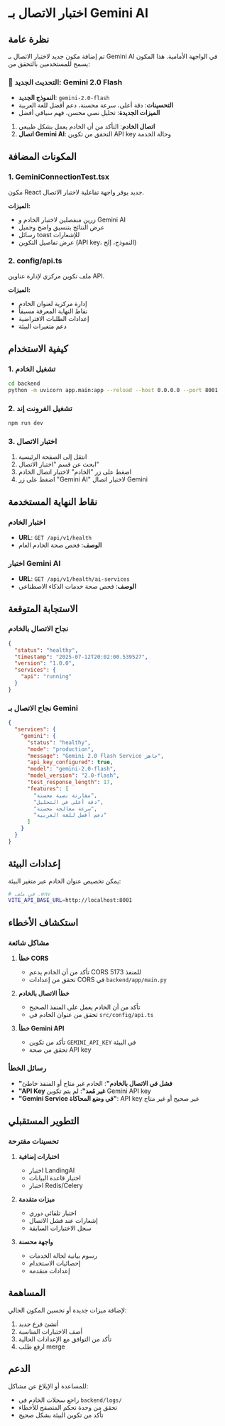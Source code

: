 # اختبار الاتصال بـ Gemini AI

## نظرة عامة

تم إضافة مكون جديد لاختبار الاتصال بـ Gemini AI في الواجهة الأمامية. هذا المكون يسمح للمستخدمين بالتحقق من:

### 🚀 التحديث الجديد: Gemini 2.0 Flash
- **النموذج الجديد**: `gemini-2.0-flash`
- **التحسينات**: دقة أعلى، سرعة محسنة، دعم أفضل للغة العربية
- **الميزات الجديدة**: تحليل نصي محسن، فهم سياقي أفضل

1. **اتصال الخادم**: التأكد من أن الخادم يعمل بشكل طبيعي
2. **اتصال Gemini AI**: التحقق من تكوين API key وحالة الخدمة

## المكونات المضافة

### 1. GeminiConnectionTest.tsx
مكون React جديد يوفر واجهة تفاعلية لاختبار الاتصال.

**الميزات:**
- زرين منفصلين لاختبار الخادم و Gemini AI
- عرض النتائج بتنسيق واضح وجميل
- رسائل toast للإشعارات
- عرض تفاصيل التكوين (API key، النموذج، إلخ)

### 2. config/api.ts
ملف تكوين مركزي لإدارة عناوين API.

**الميزات:**
- إدارة مركزية لعنوان الخادم
- نقاط النهاية المعرفة مسبقاً
- إعدادات الطلبات الافتراضية
- دعم متغيرات البيئة

## كيفية الاستخدام

### 1. تشغيل الخادم
```bash
cd backend
python -m uvicorn app.main:app --reload --host 0.0.0.0 --port 8001
```

### 2. تشغيل الفرونت إند
```bash
npm run dev
```

### 3. اختبار الاتصال
1. انتقل إلى الصفحة الرئيسية
2. ابحث عن قسم "اختبار الاتصال"
3. اضغط على زر "الخادم" لاختبار اتصال الخادم
4. اضغط على زر "Gemini AI" لاختبار اتصال Gemini

## نقاط النهاية المستخدمة

### اختبار الخادم
- **URL**: `GET /api/v1/health`
- **الوصف**: فحص صحة الخادم العام

### اختبار Gemini AI
- **URL**: `GET /api/v1/health/ai-services`
- **الوصف**: فحص صحة خدمات الذكاء الاصطناعي

## الاستجابة المتوقعة

### نجاح الاتصال بالخادم
```json
{
  "status": "healthy",
  "timestamp": "2025-07-12T20:02:00.539527",
  "version": "1.0.0",
  "services": {
    "api": "running"
  }
}
```

### نجاح الاتصال بـ Gemini
```json
{
  "services": {
    "gemini": {
      "status": "healthy",
      "mode": "production",
      "message": "Gemini 2.0 Flash Service جاهز",
      "api_key_configured": true,
      "model": "gemini-2.0-flash",
      "model_version": "2.0-flash",
      "test_response_length": 17,
      "features": [
        "مقارنة نصية محسنة",
        "دقة أعلى في التحليل",
        "سرعة معالجة محسنة",
        "دعم أفضل للغة العربية"
      ]
    }
  }
}
```

## إعدادات البيئة

يمكن تخصيص عنوان الخادم عبر متغير البيئة:

```bash
# في ملف .env
VITE_API_BASE_URL=http://localhost:8001
```

## استكشاف الأخطاء

### مشاكل شائعة

1. **خطأ CORS**
   - تأكد من أن الخادم يدعم CORS للمنفذ 5173
   - تحقق من إعدادات CORS في `backend/app/main.py`

2. **خطأ الاتصال بالخادم**
   - تأكد من أن الخادم يعمل على المنفذ الصحيح
   - تحقق من عنوان الخادم في `src/config/api.ts`

3. **خطأ Gemini API**
   - تأكد من تكوين `GEMINI_API_KEY` في البيئة
   - تحقق من صحة API key

### رسائل الخطأ

- **"فشل في الاتصال بالخادم"**: الخادم غير متاح أو المنفذ خاطئ
- **"API Key غير مُعد"**: لم يتم تكوين Gemini API key
- **"Gemini Service في وضع المحاكاة"**: API key غير صحيح أو غير متاح

## التطوير المستقبلي

### تحسينات مقترحة

1. **اختبارات إضافية**
   - اختبار LandingAI
   - اختبار قاعدة البيانات
   - اختبار Redis/Celery

2. **ميزات متقدمة**
   - اختبار تلقائي دوري
   - إشعارات عند فشل الاتصال
   - سجل الاختبارات السابقة

3. **واجهة محسنة**
   - رسوم بيانية لحالة الخدمات
   - إحصائيات الاستخدام
   - إعدادات متقدمة

## المساهمة

لإضافة ميزات جديدة أو تحسين المكون الحالي:

1. أنشئ فرع جديد
2. أضف الاختبارات المناسبة
3. تأكد من التوافق مع الإعدادات الحالية
4. ارفع طلب merge

## الدعم

للمساعدة أو الإبلاغ عن مشاكل:
- راجع سجلات الخادم في `backend/logs/`
- تحقق من وحدة تحكم المتصفح للأخطاء
- تأكد من تكوين البيئة بشكل صحيح 